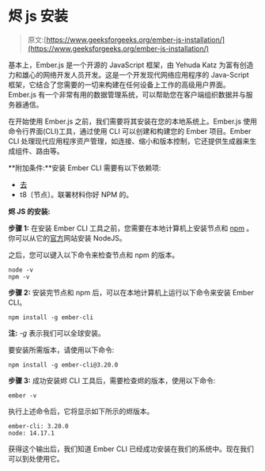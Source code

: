 # 烬 js 安装

> 原文:[https://www.geeksforgeeks.org/ember-js-installation/](https://www.geeksforgeeks.org/ember-js-installation/)

基本上，Ember.js 是一个开源的 JavaScript 框架，由 Yehuda Katz 为富有创造力和雄心的网络开发人员开发。这是一个开发现代网络应用程序的 Java-Script 框架，它结合了您需要的一切来构建在任何设备上工作的高级用户界面。Ember.js 有一个非常有用的数据管理系统，可以帮助您在客户端组织数据并与服务器通信。

在开始使用 Ember.js 之前，我们需要将其安装在您的本地系统上。Ember.js 使用命令行界面(CLI)工具，通过使用 CLI 可以创建和构建您的 Ember 项目。Ember CLI 处理现代应用程序资产管理，如连接、缩小和版本控制，它还提供生成器来生成组件、路由等。

**附加条件:**安装 Ember CLI 需要有以下依赖项:

*   [去](https://www.geeksforgeeks.org/introduction-and-installation-of-git/)
*   t8〔节点〕。联署材料你好 NPM 的。

**烬 JS 的安装:**

**步骤 1:** 在安装 Ember CLI 工具之前，您需要在本地计算机上安装节点和 [npm](https://www.geeksforgeeks.org/node-js-npm-node-package-manager/) 。你可以从它的[官方](https://nodejs.org/en/download/)网站安装 NodeJS。

之后，您可以键入以下命令来检查节点和 npm 的版本。

```
node -v
npm -v
```

**步骤 2:** 安装完节点和 npm 后，可以在本地计算机上运行以下命令来安装 Ember CLI。

```
npm install -g ember-cli
```

**注:** *-g* 表示我们可以全球安装。

要安装所需版本，请使用以下命令:

```
npm install -g ember-cli@3.20.0
```

**步骤 3:** 成功安装烬 CLI 工具后，需要检查烬的版本，使用以下命令:

```
ember -v
```

执行上述命令后，它将显示如下所示的烬版本。

```
ember-cli: 3.20.0
node: 14.17.1
```

获得这个输出后，我们知道 Ember CLI 已经成功安装在我们的系统中。现在我们可以到处使用它。